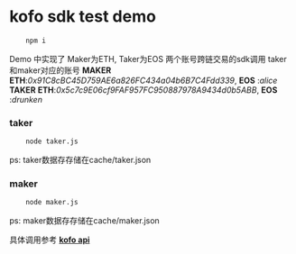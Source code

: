 # kofo sdk test demo

```bash
    npm i
```

Demo 中实现了 Maker为ETH, Taker为EOS 两个账号跨链交易的sdk调用
taker和maker对应的账号
**MAKER** **ETH**:*0x91C8cBC45D759AE6a826FC434a04b6B7C4Fdd339*, **EOS** :*alice*
**TAKER** **ETH**:*0x5c7c9E06cf9FAF957FC950887978A9434d0b5ABB*, **EOS** :*drunken*
### taker
```bash
    node taker.js
```
ps: taker数据存存储在cache/taker.json

### maker
```bash
    node maker.js
```
ps: maker数据存存储在cache/maker.json

具体调用参考 [**kofo api**](https://github.com/drunken005/kofo-sdk/blob/master/README.md)